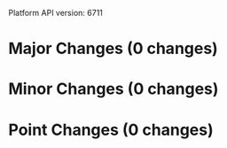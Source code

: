 Platform API version: 6711


# Major Changes (0 changes)


# Minor Changes (0 changes)


# Point Changes (0 changes)
